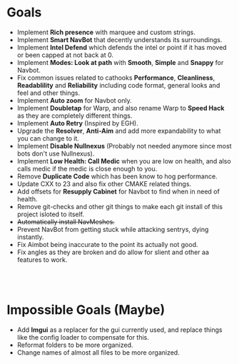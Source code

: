 # Goals
* Implement **Rich presence** with marquee and custom strings.
* Implement **Smart NavBot** that decently understands its surroundings.
* Implement **Intel Defend** which defends the intel or point if it has moved or been capped at not back at 0.
* Implement **Modes: Look at path** with **Smooth**, **Simple** and **Snappy** for Navbot.
* Fix common issues related to cathooks **Performance**, **Cleanliness**, **Readablility** and **Reliability** including code format, general looks and feel and other things.
* Implement **Auto zoom** for Navbot only.
* Implement **Doubletap** for Warp, and also rename Warp to **Speed Hack** as they are completely different things.
* Implement **Auto Retry** (Inspired by EGH).
* Upgrade the **Resolver**, **Anti-Aim** and add more expandability to what you can change to it.
* Implement **Disable Nullnexus** (Probably not needed anymore since most bots don't use Nullnexus).
* Implement **Low Health: Call Medic** when you are low on health, and also calls medic if the medic is close enough to you.
* Remove **Duplicate Code** which has been know to hog performance.
* Update CXX to 23 and also fix other CMAKE related things.
* Add offsets for **Resupply Cabinet** for Navbot to find when in need of health.
* Remove git-checks and other git things to make each git install of this project isloted to itself.
* ~~Automatically install NavMeshes.~~
* Prevent NavBot from getting stuck while attacking sentrys, dying instantly.
* Fix Aimbot being inaccurate to the point its actually not good.
* Fix angles as they are broken and do allow for slient and other aa features to work.

<br>
<br>

# Impossible Goals (Maybe)
* Add **Imgui** as a replacer for the gui currently used, and replace things like the config loader to compensate for this.
* Reformat folders to be more organized.
* Change names of almost all files to be more organized.